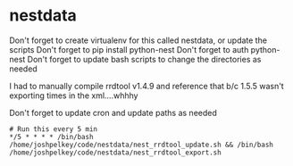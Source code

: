 # nestdata

Don't forget to create virtualenv for this called nestdata, or update the scripts
Don't forget to pip install python-nest
Don't forget to auth python-nest
Don't forget to update bash scripts to change the directories as needed

I had to manually compile rrdtool v1.4.9 and reference that b/c 1.5.5 wasn't exporting times in the
xml....whhhy

Don't forget to update cron and update paths as needed

    # Run this every 5 min
    */5 * * * * /bin/bash /home/joshpelkey/code/nestdata/nest_rrdtool_update.sh && /bin/bash /home/joshpelkey/code/nestdata/nest_rrdtool_export.sh
